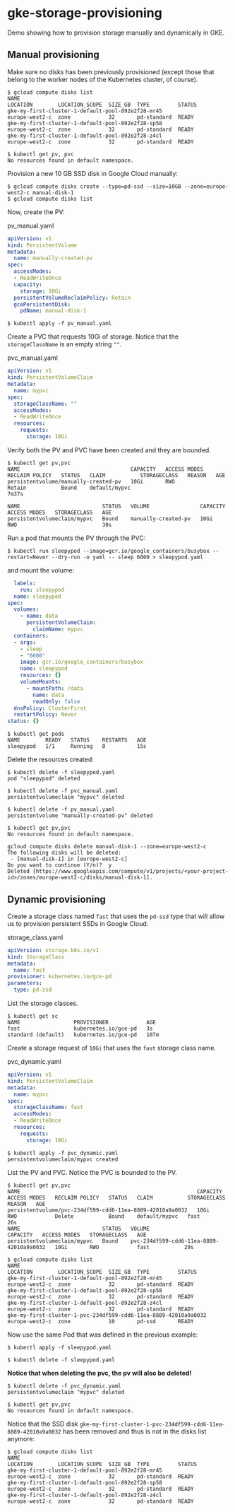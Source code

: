 # gke-storage-provisioning
Demo showing how to provision storage manually and dynamically in GKE.

## Manual provisioning

Make sure no disks has been previously provisioned (except those that belong to the worker nodes of the Kubernetes cluster, of course).

```cli
$ gcloud compute disks list
NAME                                                             LOCATION        LOCATION_SCOPE  SIZE_GB  TYPE         STATUS
gke-my-first-cluster-1-default-pool-892e2f28-mr45                europe-west2-c  zone            32       pd-standard  READY
gke-my-first-cluster-1-default-pool-892e2f28-sp58                europe-west2-c  zone            32       pd-standard  READY
gke-my-first-cluster-1-default-pool-892e2f28-z4cl                europe-west2-c  zone            32       pd-standard  READY
```

```cli
$ kubectl get pv, pvc
No resources found in default namespace.
```

Provision a new 10 GB SSD disk in Google Cloud manually:

```cli
$ gcloud compute disks create --type=pd-ssd --size=10GB --zone=europe-west2-c manual-disk-1
$ gcloud compute disks list
```

Now, create the PV:

pv_manual.yaml
```yaml
apiVersion: v1
kind: PersistentVolume
metadata:
  name: manually-created-pv
spec:
  accessModes:
  - ReadWriteOnce
  capacity:
    storage: 10Gi
  persistentVolumeReclaimPolicy: Retain
  gcePersistentDisk:
    pdName: manual-disk-1
```

```cli
$ kubectl apply -f pv_manual.yaml
```

Create a PVC that requests 10Gi of storage. Notice that the `storageClassName` is an empty string `""`.

pvc_manual.yaml
```yaml
apiVersion: v1
kind: PersistentVolumeClaim
metadata:
  name: mypvc
spec:
  storageClassName: ""
  accessModes:
  - ReadWriteOnce
  resources:
    requests:
      storage: 10Gi
```

Verify both the PV and PVC have been created and they are bounded.

```cli
$ kubectl get pv,pvc
NAME                                   CAPACITY   ACCESS MODES   RECLAIM POLICY   STATUS   CLAIM           STORAGECLASS   REASON   AGE
persistentvolume/manually-created-pv   10Gi       RWO            Retain           Bound    default/mypvc                           7m37s

NAME                          STATUS   VOLUME                CAPACITY   ACCESS MODES   STORAGECLASS   AGE
persistentvolumeclaim/mypvc   Bound    manually-created-pv   10Gi       RWO                           30s
```

Run a pod that mounts the PV through the PVC:

```cli
$ kubectl run sleepypod --image=gcr.io/google_containers/busybox --restart=Never --dry-run -o yaml -- sleep 6000 > sleepypod.yaml
```

and mount the volume:

```yaml
  labels:
    run: sleepypod
  name: sleepypod
spec:
  volumes:
    - name: data
      persistentVolumeClaim:
        claimName: mypvc
  containers:
  - args:
    - sleep
    - "6000"
    image: gcr.io/google_containers/busybox
    name: sleepypod
    resources: {}
    volumeMounts:
      - mountPath: /data
        name: data
        readOnly: false
  dnsPolicy: ClusterFirst
  restartPolicy: Never
status: {}
```

```cli
$ kubectl get pods
NAME        READY   STATUS    RESTARTS   AGE
sleepypod   1/1     Running   0          15s
```

Delete the resources created:

```cli
$ kubectl delete -f sleepypod.yaml
pod "sleepypod" deleted
```

```cli
$ kubectl delete -f pvc_manual.yaml
persistentvolumeclaim "mypvc" deleted
```

```cli
$ kubectl delete -f pv_manual.yaml
persistentvolume "manually-created-pv" deleted
```

```cli
$ kubectl get pv,pvc
No resources found in default namespace.
```

```cli
gcloud compute disks delete manual-disk-1 --zone=europe-west2-c
The following disks will be deleted:
 - [manual-disk-1] in [europe-west2-c]
Do you want to continue (Y/n)?  y
Deleted [https://www.googleapis.com/compute/v1/projects/<your-project-id>/zones/europe-west2-c/disks/manual-disk-1].
```

## Dynamic provisioning

Create a storage class named `fast` that uses the `pd-ssd` type that will allow us to provision persistent SSDs in Google Cloud.

storage_class.yaml
```yaml
apiVersion: storage.k8s.io/v1
kind: StorageClass
metadata:
  name: fast
provisioner: kubernetes.io/gce-pd
parameters:
  type: pd-ssd
```
List the storage classes.

```cli
$ kubectl get sc
NAME                 PROVISIONER            AGE
fast                 kubernetes.io/gce-pd   3s
standard (default)   kubernetes.io/gce-pd   107m
```

Create a storage request of `10Gi` that uses the `fast` storage class name.

pvc_dynamic.yaml
```yaml
apiVersion: v1
kind: PersistentVolumeClaim
metadata:
  name: mypvc
spec:
  storageClassName: fast
  accessModes:
  - ReadWriteOnce
  resources:
    requests:
      storage: 10Gi
```

```cli
$ kubectl apply -f pvc_dynamic.yaml
persistentvolumeclaim/mypvc created
```

List the PV and PVC. Notice the PVC is bounded to the PV.

```cli
$ kubectl get pv,pvc
NAME                                                        CAPACITY   ACCESS MODES   RECLAIM POLICY   STATUS   CLAIM           STORAGECLASS   REASON   AGE
persistentvolume/pvc-234df599-cdd6-11ea-8889-42010a9a0032   10Gi       RWO            Delete           Bound    default/mypvc   fast                    26s
NAME                          STATUS   VOLUME                                     CAPACITY   ACCESS MODES   STORAGECLASS   AGE
persistentvolumeclaim/mypvc   Bound    pvc-234df599-cdd6-11ea-8889-42010a9a0032   10Gi       RWO            fast           29s
```

```cli
$ gcloud compute disks list
NAME                                                             LOCATION        LOCATION_SCOPE  SIZE_GB  TYPE         STATUS
gke-my-first-cluster-1-default-pool-892e2f28-mr45                europe-west2-c  zone            32       pd-standard  READY
gke-my-first-cluster-1-default-pool-892e2f28-sp58                europe-west2-c  zone            32       pd-standard  READY
gke-my-first-cluster-1-default-pool-892e2f28-z4cl                europe-west2-c  zone            32       pd-standard  READY
gke-my-first-cluster-1-pvc-234df599-cdd6-11ea-8889-42010a9a0032  europe-west2-c  zone            10       pd-ssd       READY
```

Now use the same Pod that was defined in the previous example:

```
$ kubectl apply -f sleepypod.yaml
```

```
$ kubectl delete -f sleepypod.yaml
```

**Notice that when deleting the pvc, the pv will also be deleted!**

```cli
$ kubectl delete -f pvc_dynamic.yaml
persistentvolumeclaim "mypvc" deleted
```

```cli
$ kubectl get pv,pvc
No resources found in default namespace.
```

Notice that the SSD disk `gke-my-first-cluster-1-pvc-234df599-cdd6-11ea-8889-42010a9a0032` has been removed and thus is not in the disks list anymore:

```
$ gcloud compute disks list
NAME                                                             LOCATION        LOCATION_SCOPE  SIZE_GB  TYPE         STATUS
gke-my-first-cluster-1-default-pool-892e2f28-mr45                europe-west2-c  zone            32       pd-standard  READY
gke-my-first-cluster-1-default-pool-892e2f28-sp58                europe-west2-c  zone            32       pd-standard  READY
gke-my-first-cluster-1-default-pool-892e2f28-z4cl                europe-west2-c  zone            32       pd-standard  READY
```
